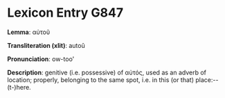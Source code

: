 # Lexicon Entry G847

**Lemma**: αὐτοῦ

**Transliteration (xlit)**: autoû

**Pronunciation**: ow-too'

**Description**:
genitive (i.e. possessive) of αὐτός, used as an adverb of location; properly, belonging to the same spot, i.e. in this (or that) place:--(t-)here.
